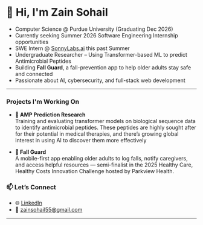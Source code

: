 # 👋 Hi, I'm Zain Sohail

- Computer Science @ Purdue University (Graduating Dec 2026)  
- Currently seeking Summer 2026 Software Engineering Internship opportunities  
- SWE Intern @ [SonnyLabs.ai](https://sonnylabs.ai) this past Summer 
- Undergraduate Researcher – Using Transformer-based ML to predict Antimicrobial Peptides  
- Building **Fall Guard**, a fall-prevention app to help older adults stay safe and connected  
- Passionate about AI, cybersecurity, and full-stack web development

---
### Projects I'm Working On

- **🧪 AMP Prediction Research**  
  Training and evaluating transformer models on biological sequence data to identify antimicrobial peptides. These peptides are highly sought after for their potential in medical therapies, and there’s growing global interest in using AI to discover them more effectively

- **📱 Fall Guard**  
  A mobile-first app enabling older adults to log falls, notify caregivers, and access helpful resources — semi-finalist in the 2025 Healthy Care, Healthy Costs Innovation Challenge hosted by Parkview Health. 

### 📫 Let’s Connect

- 🌐 [LinkedIn](https://linkedin.com/in/zain-sohail)  
- 💌 zainsohail55@gmail.com
---
